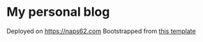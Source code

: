 # My personal blog

Deployed on https://naps62.com
Bootstrapped from [this template](https://github.com/timlrx/tailwind-nextjs-starter-blog)
